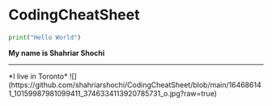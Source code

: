 # CodingCheatSheet
```python
print("Hello World")
```
**My name is Shahriar Shochi** 
<hr />
*I live in Toronto*
![](https://github.com/shahriarshochi/CodingCheatSheet/blob/main/164686141_10159987981099411_3746334113920785731_o.jpg?raw=true)
